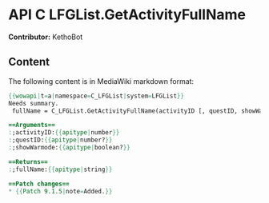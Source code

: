 # API C LFGList.GetActivityFullName

**Contributor:** KethoBot

## Content

The following content is in MediaWiki markdown format:

```mediawiki
{{wowapi|t=a|namespace=C_LFGList|system=LFGList}}
Needs summary.
 fullName = C_LFGList.GetActivityFullName(activityID [, questID, showWarmode])

==Arguments==
:;activityID:{{apitype|number}}
:;questID:{{apitype|number?}}
:;showWarmode:{{apitype|boolean?}}

==Returns==
:;fullName:{{apitype|string}}

==Patch changes==
* {{Patch 9.1.5|note=Added.}}
```